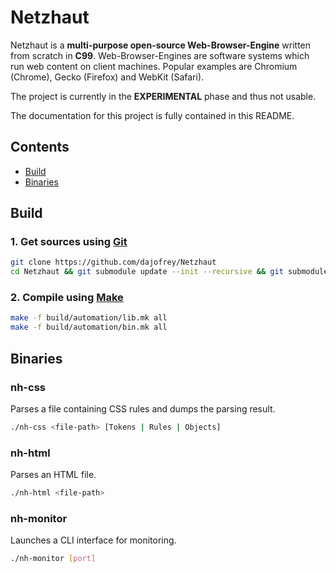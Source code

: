 # Netzhaut
 
Netzhaut is a **multi-purpose open-source Web-Browser-Engine** written from scratch in **C99**. 
Web-Browser-Engines are software systems which run web content on client machines. 
Popular examples are Chromium (Chrome), Gecko (Firefox) and WebKit (Safari).

The project is currently in the **EXPERIMENTAL** phase and thus not usable. 

The documentation for this project is fully contained in this README.

## Contents
  
 - [Build](#Build)
 - [Binaries](#Binaries)

## Build

### 1. Get sources using [Git](https://git-scm.com/)
```bash 
git clone https://github.com/dajofrey/Netzhaut
cd Netzhaut && git submodule update --init --recursive && git submodule update --init --checkout --force external/TTyr/
```

### 2. Compile using [Make](https://en.wikipedia.org/wiki/Make_\(software\))
```bash 
make -f build/automation/lib.mk all 
make -f build/automation/bin.mk all
```

## Binaries

### nh-css
Parses a file containing CSS rules and dumps the parsing result.
```bash
./nh-css <file-path> [Tokens | Rules | Objects]
```

### nh-html
Parses an HTML file.
```bash
./nh-html <file-path>
```

### nh-monitor
Launches a CLI interface for monitoring.
```bash
./nh-monitor [port]
```
